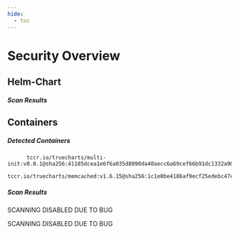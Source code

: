 ```yaml
---
hide:
  - toc
---
```


# Security Overview

<link href="https://truecharts.org/_static/trivy.css" type="text/css" rel="stylesheet" />

## Helm-Chart

##### Scan Results


## Containers

##### Detected Containers

          tccr.io/truecharts/multi-init:v0.0.1@sha256:41185dcea1e6f6a035d8090da40aecc6a69cef66b91dc1332a90c9d22861d367
          tccr.io/truecharts/memcached:v1.6.15@sha256:1c1e0be4186af9ecf25edebc47e6122929f07bbd6209efa9386a3eafc0c813ce

##### Scan Results

SCANNING DISABLED DUE TO BUG

SCANNING DISABLED DUE TO BUG
